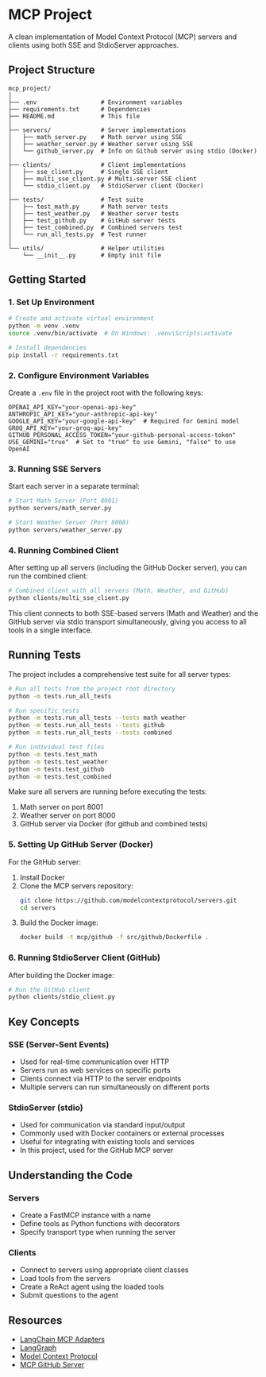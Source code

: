 # MCP Project

A clean implementation of Model Context Protocol (MCP) servers and clients using both SSE and StdioServer approaches.

## Project Structure

```
mcp_project/
│
├── .env                  # Environment variables
├── requirements.txt      # Dependencies
├── README.md             # This file
│
├── servers/              # Server implementations
│   ├── math_server.py    # Math server using SSE
│   ├── weather_server.py # Weather server using SSE
│   └── github_server.py  # Info on Github server using stdio (Docker)
│
├── clients/              # Client implementations 
│   ├── sse_client.py     # Single SSE client
│   ├── multi_sse_client.py # Multi-server SSE client
│   └── stdio_client.py   # StdioServer client (Docker)
│
├── tests/                # Test suite
│   ├── test_math.py      # Math server tests
│   ├── test_weather.py   # Weather server tests
│   ├── test_github.py    # GitHub server tests
│   ├── test_combined.py  # Combined servers test
│   └── run_all_tests.py  # Test runner
│
└── utils/                # Helper utilities
    └── __init__.py       # Empty init file
```

## Getting Started

### 1. Set Up Environment

```bash
# Create and activate virtual environment
python -m venv .venv
source .venv/bin/activate  # On Windows: .venv\Scripts\activate

# Install dependencies
pip install -r requirements.txt
```

### 2. Configure Environment Variables

Create a `.env` file in the project root with the following keys:

```
OPENAI_API_KEY="your-openai-api-key"
ANTHROPIC_API_KEY="your-anthropic-api-key"
GOOGLE_API_KEY="your-google-api-key"  # Required for Gemini model
GROQ_API_KEY="your-groq-api-key"
GITHUB_PERSONAL_ACCESS_TOKEN="your-github-personal-access-token"
USE_GEMINI="true"  # Set to "true" to use Gemini, "false" to use OpenAI
```

### 3. Running SSE Servers

Start each server in a separate terminal:

```bash
# Start Math Server (Port 8001)
python servers/math_server.py

# Start Weather Server (Port 8000)
python servers/weather_server.py
```

### 4. Running Combined Client

After setting up all servers (including the GitHub Docker server), you can run the combined client:

```bash
# Combined client with all servers (Math, Weather, and GitHub)
python clients/multi_sse_client.py
```

This client connects to both SSE-based servers (Math and Weather) and the GitHub server via stdio transport simultaneously, giving you access to all tools in a single interface.

## Running Tests

The project includes a comprehensive test suite for all server types:

```bash
# Run all tests from the project root directory
python -m tests.run_all_tests

# Run specific tests
python -m tests.run_all_tests --tests math weather
python -m tests.run_all_tests --tests github
python -m tests.run_all_tests --tests combined

# Run individual test files
python -m tests.test_math
python -m tests.test_weather
python -m tests.test_github
python -m tests.test_combined
```

Make sure all servers are running before executing the tests:
1. Math server on port 8001
2. Weather server on port 8000
3. GitHub server via Docker (for github and combined tests)

### 5. Setting Up GitHub Server (Docker)

For the GitHub server:

1. Install Docker
2. Clone the MCP servers repository:
   ```bash
   git clone https://github.com/modelcontextprotocol/servers.git
   cd servers
   ```
3. Build the Docker image:
   ```bash
   docker build -t mcp/github -f src/github/Dockerfile .
   ```

### 6. Running StdioServer Client (GitHub)

After building the Docker image:

```bash
# Run the GitHub client
python clients/stdio_client.py
```

## Key Concepts

### SSE (Server-Sent Events)

- Used for real-time communication over HTTP
- Servers run as web services on specific ports
- Clients connect via HTTP to the server endpoints
- Multiple servers can run simultaneously on different ports

### StdioServer (stdio)

- Used for communication via standard input/output
- Commonly used with Docker containers or external processes
- Useful for integrating with existing tools and services
- In this project, used for the GitHub MCP server

## Understanding the Code

### Servers
- Create a FastMCP instance with a name
- Define tools as Python functions with decorators
- Specify transport type when running the server

### Clients
- Connect to servers using appropriate client classes
- Load tools from the servers
- Create a ReAct agent using the loaded tools
- Submit questions to the agent

## Resources

- [LangChain MCP Adapters](https://github.com/langchain-ai/langchain-mcp-adapters)
- [LangGraph](https://github.com/langchain-ai/langgraph)
- [Model Context Protocol](https://modelcontextprotocol.github.io/)
- [MCP GitHub Server](https://github.com/modelcontextprotocol/servers/blob/main/src/github/README.md)